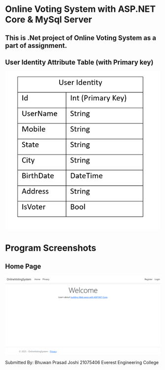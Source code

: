 
# Online Voting System with ASP.NET Core & MySql Server 

## This is .Net project of Online Voting System as a part of assignment.


## User Identity Attribute Table (with Primary key)

![image alt](https://github.com/BBhuwanJ/Bhuwan_dot_net_assignment/blob/b82bc6c1c61effa20c43f0cba63734de15166382/Assest/Screenshot%202025-02-14%20145020.png)

# Program Screenshots

## Home Page
![image alt](https://github.com/BBhuwanJ/Bhuwan_dot_net_assignment/blob/aefda63dd2f582ee9ab6748e4f91b5a19e23396b/Assest/Screenshot%202025-02-14%20141642.png)


Submitted By:
Bhuwan Prasad Joshi
21075406
Everest Engineering College

